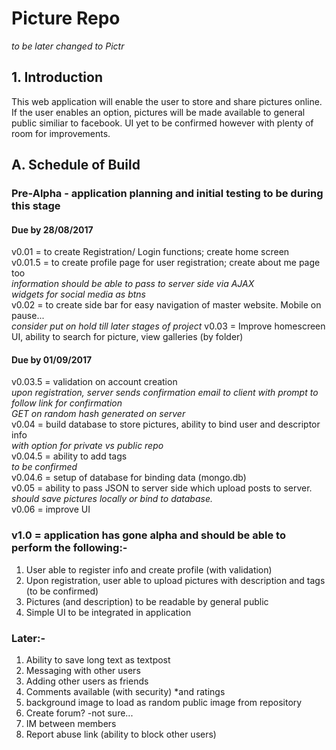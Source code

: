 # Picture Repo
*to be later changed to Pictr*

## 1. Introduction

This web application will enable the user to store and share pictures online. If the user enables an option, pictures will be made available to general public similiar to facebook. UI yet to be confirmed however with plenty of room for improvements.

## A. Schedule of Build  

### Pre-Alpha - application planning and initial testing to be during this stage  

#### Due by 28/08/2017  
v0.01 = to create Registration/ Login functions; create home screen  
v0.01.5 = to create profile page for user registration; create about me page too  
	*information should be able to pass to server side via AJAX*  
	*widgets for social media as btns*  
v0.02 = to create side bar for easy navigation of master website. Mobile on pause...   
	*consider put on hold till later stages of project*
v0.03 = Improve homescreen UI, ability to search for picture, view galleries (by folder)  

#### Due by 01/09/2017  
v0.03.5 = validation on account creation  
	*upon registration, server sends confirmation email to client with prompt to follow link for confirmation*  
	*GET on random hash generated on server*  
v0.04 = build database to store pictures, ability to bind user and descriptor info  
	*with option for private vs public repo*  
v0.04.5 = ability to add tags   
	*to be confirmed*  
v0.04.6 = setup of database for binding data (mongo.db)  
v0.05 = ability to pass JSON to server side which upload posts to server.  
	*should save pictures locally or bind to database.*  
v0.06 = improve UI  

### v1.0 = application has gone alpha and should be able to perform the following:-  
1. User able to register info and create profile (with validation)  
2. Upon registration, user able to upload pictures with description and tags (to be confirmed)  
3. Pictures (and description) to be readable by general public  
4. Simple UI to be integrated in application  

### Later:-  
1. Ability to save long text as textpost  
2. Messaging with other users  
3. Adding other users as friends  
4. Comments available (with security) *and ratings  
5. background image to load as random public image from repository  
6. Create forum? -not sure...   
7. IM between members  
8. Report abuse link (ability to block other users)  



